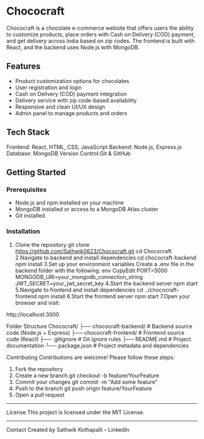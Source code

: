 # Chococraft

Chococraft is a chocolate e-commerce website that offers users the ability to customize products, place orders with Cash on Delivery (COD) payment, and get delivery across India based on zip codes. The frontend is built with React, and the backend uses Node.js with MongoDB.

## Features

- Product customization options for chocolates
- User registration and login
- Cash on Delivery (COD) payment integration
- Delivery service with zip code-based availability
- Responsive and clean UI/UX design
- Admin panel to manage products and orders 

## Tech Stack

Frontend: React, HTML, CSS, JavaScript
Backend: Node.js, Express.js
Database: MongoDB
Version Control:Git & GitHub


## Getting Started

### Prerequisites
- Node.js and npm installed on your machine
- MongoDB installed or access to a MongoDB Atlas cluster
- Git installed


### Installation
1. Clone the repository
 	git clone https://github.com/Sathwik0623/Chococraft.git
 	cd Chococraft
2.Navigate to backend and install dependencies
cd chococraft-backend
npm install
3.Set up your environment variables
Create a .env file in the backend folder with the following:
env
CopyEdit
PORT=5000
MONGODB_URI=your_mongodb_connection_string
JWT_SECRET=your_jwt_secret_key
4.Start the backend server
npm start
5.Navigate to frontend and install dependencies
cd ../chococraft-frontend
npm install
6.Start the frontend server
npm start
7.Open your browser and visit:

http://localhost:3000






Folder Structure
Chococraft/
├── chococraft-backend/   # Backend source code (Node.js + Express)
├── chococraft-frontend/  # Frontend source code (React)
├── .gitignore            # Git ignore rules
├── README.md             # Project documentation
└── package.json          # Project metadata and dependencies

Contributing
Contributions are welcome! Please follow these steps:
1.	Fork the repository
2.	Create a new branch
git checkout -b feature/YourFeature
3.	Commit your changes
git commit -m "Add some feature"
4.	Push to the branch
git push origin feature/YourFeature
5.	Open a pull request
________________________________________
License
This project is licensed under the MIT License.
________________________________________
Contact
Created by Sathwik Kothapalli – LinkedIn

